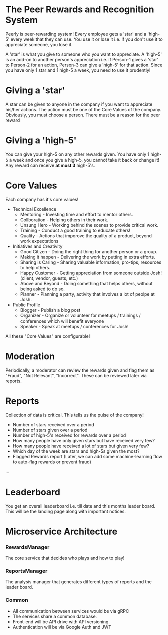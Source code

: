 # The Peer Rewards and Recognition System 

Peerly is peer-rewarding system! Every employee gets a 'star' and a 'high-5' every week that they can use. 
You use it or lose it i.e. if you don't use it to appreciate someone, you lose it.

A 'star' is what you give to someone who you want to appreciate. 
A 'high-5' is an add-on to another person's appreciation i.e. if Person-1 gives a 'star' to Person-2 for an action, Person-3 can give a 'high-5' for that action. 
Since you have only 1 star and 1 high-5 a week, you need to use it prudently! 

# Giving a 'star'

A star can be given to anyone in the company if you want to appreciate his/her actions.
The action must be one of the Core Values of the company. 
Obviously, you must choose a person.
There must be a reason for the peer reward

# Giving a 'high-5'

You can give your high-5 on any other rewards given. 
You have only 1 high-5 a week and once you give a high-5, you cannot take it back or change it!
Any reward can receive **at most 3** high-5's. 

# Core Values 

Each company has it's core values! 

* Technical Excellence
	* Mentoring - Investing time and effort to mentor others. 
	* Collboration - Helping others in their work.
	* Unsung Hero - Working behind the scenes to provide critical work.
	* Training - Conduct a good training to educate others!
	* Quality - Actions that imporove the quality of a product, beyond work expectations
* Initiatives and Creativity
	* Good Citizen - Doing the right thing for another person or a group.
	* Making it happen - Delivering the work by putting in extra efforts.
	* Sharing is Caring - Sharing valuable information, pro-tips, resources to help others. 
	* Happy Customer - Getting appreciation from someone outside Josh! (client, vendor, guests, etc.)
	* Above and Beyond - Doing something that helps others, without being asked to do so.
	* Planner - Planning a party, activity that involves a lot of peolpe at Josh.
* Public Profile
	* Blogger - Publish a blog post 
	* Organizer - Organize or volunteer for meetups / trainings / conferences which will benefit everyone
	* Speaker - Speak at meetups / conferences for Josh!

All these "Core Values" are configurable! 

# Moderation

Periodically, a moderator can review the rewards given and flag them as "Fraud", "Not Relevant", "Incorrect".
These can be reviewed later via reports. 

# Reports

Collection of data is critical. This tells us the pulse of the company! 

* Number of stars received over a period
* Number of stars given over a period
* Number of high-5's received for rewards over a period
* How many people have only given stars but have received very few?
* How many people have received a lot of stars but given very few?
* Which day of the week are stars and high-5s given the most? 
* Flagged Rewards report (Later, we can add some machine-learning flow to auto-flag rewards or prevent fraud)

...

# Leaderboard 

You get an overall leaderboard i.e. till date and this months leader board. This will be the landing page along with important notices.

# Microservice Architecture

### RewardsManager 

The core service that decides who plays and how to play!

### ReportsManager 

 The analysis manager that generates different types of reports and the leader board.

### Common
* All communication between services would be via gRPC
* The services share a common database.
* Front-end will be API drive with API versioning.
* Authentication will be via Google Auth and JWT

